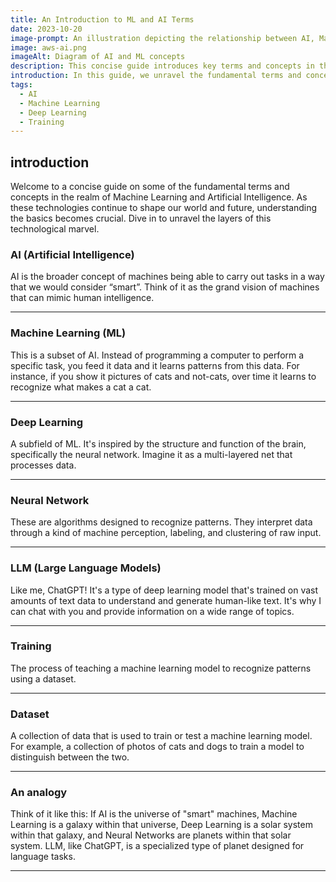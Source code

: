 ```yaml
---  
title: An Introduction to ML and AI Terms  
date: 2023-10-20  
image-prompt: An illustration depicting the relationship between AI, Machine Learning, Deep Learning, Neural Networks, and Large Language Models.  
image: aws-ai.png  
imageAlt: Diagram of AI and ML concepts  
description: This concise guide introduces key terms and concepts in the field of Artificial Intelligence (AI) and Machine Learning (ML). It explains the broader concept of AI, subsets like Machine Learning and Deep Learning, Neural Networks, Large Language Models, Training, and Datasets.  
introduction: In this guide, we unravel the fundamental terms and concepts in the realm of Machine Learning and Artificial Intelligence. As these technologies continue to shape our world and future, understanding the basics becomes crucial. Explore the grand vision of AI, the pattern recognition in ML, the brain-inspired structure of Deep Learning, the algorithmic patterns of Neural Networks, the text comprehension of LLMs, and the importance of Training and Datasets.  
tags:  
  - AI  
  - Machine Learning  
  - Deep Learning  
  - Training  
---  
```


## introduction

Welcome to a concise guide on some of the fundamental terms and concepts in the realm of Machine Learning and Artificial Intelligence. As these technologies continue to shape our world and future, understanding the basics becomes crucial. Dive in to unravel the layers of this technological marvel.

### **AI (Artificial Intelligence)**

AI is the broader concept of machines being able to carry out tasks in a way that we would consider “smart”. Think of it as the grand vision of machines that can mimic human intelligence.

---

### **Machine Learning (ML)**

This is a subset of AI. Instead of programming a computer to perform a specific task, you feed it data and it learns patterns from this data. For instance, if you show it pictures of cats and not-cats, over time it learns to recognize what makes a cat a cat.

---

### **Deep Learning**

A subfield of ML. It's inspired by the structure and function of the brain, specifically the neural network. Imagine it as a multi-layered net that processes data.

---

### **Neural Network**

These are algorithms designed to recognize patterns. They interpret data through a kind of machine perception, labeling, and clustering of raw input.

---

### **LLM (Large Language Models)**

Like me, ChatGPT! It's a type of deep learning model that's trained on vast amounts of text data to understand and generate human-like text. It's why I can chat with you and provide information on a wide range of topics.

---

### **Training**

The process of teaching a machine learning model to recognize patterns using a dataset.

---

### **Dataset**

A collection of data that is used to train or test a machine learning model. For example, a collection of photos of cats and dogs to train a model to distinguish between the two.

---

### **An analogy**

Think of it like this: If AI is the universe of "smart" machines, Machine Learning is a galaxy within that universe, Deep Learning is a solar system within that galaxy, and Neural Networks are planets within that solar system. LLM, like ChatGPT, is a specialized type of planet designed for language tasks.

---
